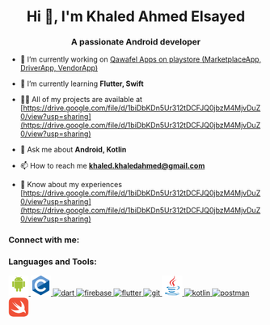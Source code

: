 <h1 align="center">Hi 👋, I'm Khaled Ahmed Elsayed</h1>
<h3 align="center">A passionate Android developer</h3>

- 🔭 I’m currently working on [Qawafel Apps on playstore (MarketplaceApp, DriverApp, VendorApp)](https://play.google.com/store/apps/details?id=sa.qawafel.marketplaceapp)

- 🌱 I’m currently learning **Flutter, Swift**

- 👨‍💻 All of my projects are available at [https://drive.google.com/file/d/1biDbKDn5Ur312tDCFJQ0jbzM4MjvDuZ0/view?usp=sharing](https://drive.google.com/file/d/1biDbKDn5Ur312tDCFJQ0jbzM4MjvDuZ0/view?usp=sharing)

- 💬 Ask me about **Android, Kotlin**

- 📫 How to reach me **khaled.khaledahmed@gmail.com**

- 📄 Know about my experiences [https://drive.google.com/file/d/1biDbKDn5Ur312tDCFJQ0jbzM4MjvDuZ0/view?usp=sharing](https://drive.google.com/file/d/1biDbKDn5Ur312tDCFJQ0jbzM4MjvDuZ0/view?usp=sharing)

<h3 align="left">Connect with me:</h3>
<p align="left">
</p>

<h3 align="left">Languages and Tools:</h3>
<p align="left"> <a href="https://developer.android.com" target="_blank" rel="noreferrer"> <img src="https://raw.githubusercontent.com/devicons/devicon/master/icons/android/android-original-wordmark.svg" alt="android" width="40" height="40"/> </a> <a href="https://www.cprogramming.com/" target="_blank" rel="noreferrer"> <img src="https://raw.githubusercontent.com/devicons/devicon/master/icons/c/c-original.svg" alt="c" width="40" height="40"/> </a> <a href="https://dart.dev" target="_blank" rel="noreferrer"> <img src="https://www.vectorlogo.zone/logos/dartlang/dartlang-icon.svg" alt="dart" width="40" height="40"/> </a> <a href="https://firebase.google.com/" target="_blank" rel="noreferrer"> <img src="https://www.vectorlogo.zone/logos/firebase/firebase-icon.svg" alt="firebase" width="40" height="40"/> </a> <a href="https://flutter.dev" target="_blank" rel="noreferrer"> <img src="https://www.vectorlogo.zone/logos/flutterio/flutterio-icon.svg" alt="flutter" width="40" height="40"/> </a> <a href="https://git-scm.com/" target="_blank" rel="noreferrer"> <img src="https://www.vectorlogo.zone/logos/git-scm/git-scm-icon.svg" alt="git" width="40" height="40"/> </a> <a href="https://www.java.com" target="_blank" rel="noreferrer"> <img src="https://raw.githubusercontent.com/devicons/devicon/master/icons/java/java-original.svg" alt="java" width="40" height="40"/> </a> <a href="https://kotlinlang.org" target="_blank" rel="noreferrer"> <img src="https://www.vectorlogo.zone/logos/kotlinlang/kotlinlang-icon.svg" alt="kotlin" width="40" height="40"/> </a> <a href="https://postman.com" target="_blank" rel="noreferrer"> <img src="https://www.vectorlogo.zone/logos/getpostman/getpostman-icon.svg" alt="postman" width="40" height="40"/> </a> <a href="https://developer.apple.com/swift/" target="_blank" rel="noreferrer"> <img src="https://raw.githubusercontent.com/devicons/devicon/master/icons/swift/swift-original.svg" alt="swift" width="40" height="40"/> </a> </p>
